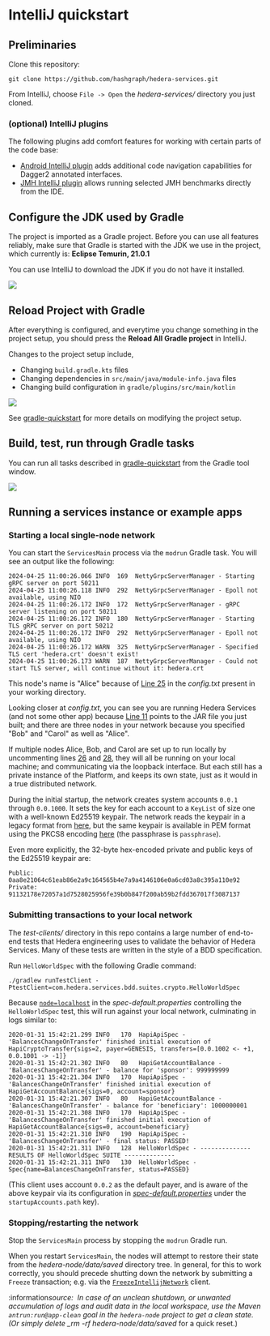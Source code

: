 # IntelliJ quickstart

## Preliminaries

Clone this repository:

```
git clone https://github.com/hashgraph/hedera-services.git
```

From IntelliJ, choose `File -> Open` the _hedera-services/_ directory you just cloned.

### (optional) IntelliJ plugins

The following plugins add comfort features for working with certain parts of the code base:

- [Android IntelliJ plugin](https://plugins.jetbrains.com/plugin/22989-android) adds additional
  code navigation capabilities for Dagger2 annotated interfaces.
- [JMH IntelliJ plugin](https://plugins.jetbrains.com/plugin/7529-jmh-java-microbenchmark-harness)
  allows running selected JMH benchmarks directly from the IDE.

## Configure the JDK used by Gradle

The project is imported as a Gradle project. Before you can use all features reliably, make sure
that Gradle is started with the JDK we use in the project, which currently is: **Eclipse Temurin,
21.0.1**

You can use IntelliJ to download the JDK if you do not have it installed.

<p>
    <img src="./assets/gradle-jdk.png" />
</p>

## Reload Project with Gradle

After everything is configured, and everytime you change something in the project setup, you should
press the **Reload All Gradle project** in IntelliJ.

Changes to the project setup include,

- Changing `build.gradle.kts` files
- Changing dependencies in `src/main/java/module-info.java` files
- Changing build configuration in `gradle/plugins/src/main/kotlin`

<p>
    <img src="./assets/gradle-reload.png" />
</p>

See [gradle-quickstart](gradle-quickstart.md) for more details on modifying the project setup.

## Build, test, run through Gradle tasks

You can run all tasks described in [gradle-quickstart](gradle-quickstart.md) from the Gradle tool
window.

<p>
    <img src="./assets/gradle-tasks.png" />
</p>

## Running a services instance or example apps

### Starting a local single-node network

You can start the `ServicesMain` process via the `modrun` Gradle task. You will see an output like
the following:

```
2024-04-25 11:00:26.066 INFO  169  NettyGrpcServerManager - Starting gRPC server on port 50211
2024-04-25 11:00:26.118 INFO  292  NettyGrpcServerManager - Epoll not available, using NIO
2024-04-25 11:00:26.172 INFO  172  NettyGrpcServerManager - gRPC server listening on port 50211
2024-04-25 11:00:26.172 INFO  180  NettyGrpcServerManager - Starting TLS gRPC server on port 50212
2024-04-25 11:00:26.172 INFO  292  NettyGrpcServerManager - Epoll not available, using NIO
2024-04-25 11:00:26.172 WARN  325  NettyGrpcServerManager - Specified TLS cert 'hedera.crt' doesn't exist!
2024-04-25 11:00:26.173 WARN  187  NettyGrpcServerManager - Could not start TLS server, will continue without it: hedera.crt
```

This node's name is "Alice" because of [Line 25](../hedera-node/config.txt#L25) in the _config.txt_
present in your working directory.

Looking closer at _config.txt_, you can see you are running Hedera Services (and not some other app)
because [Line 11](../hedera-node/config.txt#L11) points to the JAR file you just built; and there
are three nodes in your network because you specified "Bob" and "Carol" as well as "Alice".

If multiple nodes Alice, Bob, and Carol are set up to run locally by uncommenting lines
[26](../hedera-node/config.txt#L26) and [28](../hedera-node/config.txt#L28), they will all be
running on your local machine; and communicating via the loopback interface. But each still has a
private instance of the Platform, and keeps its own state, just as it would in a true distributed
network.

During the initial startup, the network creates system accounts `0.0.1` through `0.0.1000`. It sets
the key for each account to a `KeyList` of size one with a well-known Ed25519 keypair. The network
reads the keypair in a legacy format from [here](../hedera-node/data/onboard/StartUpAccount.txt),
but the same keypair is available in PEM format using the PKCS8 encoding
[here](../hedera-node/data/onboard/devGenesisKeypair.pem) (the passphrase is `passphrase`).

Even more explicitly, the 32-byte hex-encoded private and public keys of the Ed25519 keypair are:

```
Public: 0aa8e21064c61eab86e2a9c164565b4e7a9a4146106e0a6cd03a8c395a110e92
Private: 91132178e72057a1d7528025956fe39b0b847f200ab59b2fdd367017f3087137
```

### Submitting transactions to your local network

The _test-clients/_ directory in this repo contains a large number of end-to-end tests that Hedera
engineering uses to validate the behavior of Hedera Services. Many of these tests are written in the
style of a BDD specification.

Run `HelloWorldSpec` with the following Gradle command:

```
./gradlew runTestClient -PtestClient=com.hedera.services.bdd.suites.crypto.HelloWorldSpec
```

Because [`node=localhost`](../test-clients/src/main/resources/spec-default.properties) in the
_spec-default.properties_ controlling the `HelloWorldSpec` test, this will run against your local
network, culminating in logs similar to:

```
2020-01-31 15:42:21.299 INFO   170  HapiApiSpec - 'BalancesChangeOnTransfer' finished initial execution of HapiCryptoTransfer{sigs=2, payer=GENESIS, transfers=[0.0.1002 <- +1, 0.0.1001 -> -1]}
2020-01-31 15:42:21.302 INFO   80   HapiGetAccountBalance - 'BalancesChangeOnTransfer' - balance for 'sponsor': 999999999
2020-01-31 15:42:21.304 INFO   170  HapiApiSpec - 'BalancesChangeOnTransfer' finished initial execution of HapiGetAccountBalance{sigs=0, account=sponsor}
2020-01-31 15:42:21.307 INFO   80   HapiGetAccountBalance - 'BalancesChangeOnTransfer' - balance for 'beneficiary': 1000000001
2020-01-31 15:42:21.308 INFO   170  HapiApiSpec - 'BalancesChangeOnTransfer' finished initial execution of HapiGetAccountBalance{sigs=0, account=beneficiary}
2020-01-31 15:42:21.310 INFO   190  HapiApiSpec - 'BalancesChangeOnTransfer' - final status: PASSED!
2020-01-31 15:42:21.311 INFO   128  HelloWorldSpec - -------------- RESULTS OF HelloWorldSpec SUITE --------------
2020-01-31 15:42:21.311 INFO   130  HelloWorldSpec - Spec{name=BalancesChangeOnTransfer, status=PASSED}
```

(This client uses account `0.0.2` as the default payer, and is aware of the above keypair via its
configuration in
[_spec-default.properties_](../test-clients/src/main/resources/spec-default.properties) under the
`startupAccounts.path` key).

### Stopping/restarting the network

Stop the `ServicesMain` process by stopping the `modrun` Gradle run.

When you restart `ServicesMain`, the nodes will attempt to restore their state from the
_hedera-node/data/saved_ directory tree. In general, for this to work correctly, you should precede
shutting down the network by submitting a `Freeze` transaction; e.g. via the
[`FreezeIntellijNetwork`](../test-clients/src/main/java/com/hedera/services/bdd/suites/freeze/FreezeIntellijNetwork.java)
client.

:information*source:&nbsp; In case of an unclean shutdown, or unwanted accumulation of logs and
audit data in the local workspace, use the Maven `antrun:run@app-clean` goal in the `hedera-node`
project to get a clean state. (Or simply delete \_rm -rf hedera-node/data/saved* for a quick reset.)
